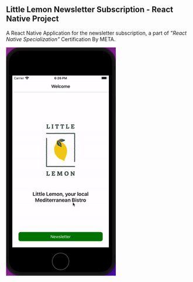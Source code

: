 ## Little Lemon Newsletter Subscription - React Native Project

A React Native Application for the newsletter subscription, a part of <i>"React Native Specialization"</i> Certification By META.

![](little_lemon.gif)
